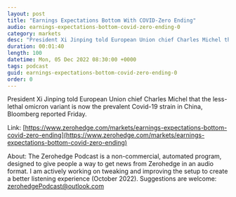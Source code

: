 ```yaml
---
layout: post
title: "Earnings Expectations Bottom With COVID-Zero Ending"
audio: earnings-expectations-bottom-covid-zero-ending-0
category: markets
desc: "President Xi Jinping told European Union chief Charles Michel that the less-lethal omicron variant is now the prevalent Covid-19 strain in China, Bloomberg reported Friday."
duration: 00:01:40
length: 100
datetime: Mon, 05 Dec 2022 08:30:00 +0000
tags: podcast
guid: earnings-expectations-bottom-covid-zero-ending-0
order: 0
---
```

President Xi Jinping told European Union chief Charles Michel that the less-lethal omicron variant is now the prevalent Covid-19 strain in China, Bloomberg reported Friday.

Link: [https://www.zerohedge.com/markets/earnings-expectations-bottom-covid-zero-ending](https://www.zerohedge.com/markets/earnings-expectations-bottom-covid-zero-ending)

About: The Zerohedge Podcast is a non-commercial, automated program, designed to give people a way to get news from Zerohedge in an audio format.  I am actively working on tweaking and improving the setup to create a better listening experience (October 2022).  Suggestions are welcome: [zerohedgePodcast@outlook.com](mailto:zerohedgePodcast@outlook.com)